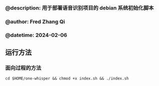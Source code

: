 ### @description: 用于部署语音识别项目的 debian 系统初始化脚本

### @author: Fred Zhang Qi

### @datetime: 2024-02-06

## 运行方法

### 面向过程的方法

`cd $HOME/one-whisper && chmod +x index.sh && ./index.sh`

